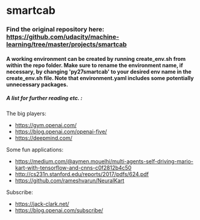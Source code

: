 # smartcab

### Find the original repository here: https://github.com/udacity/machine-learning/tree/master/projects/smartcab  
#### A working environment can be created by running create_env.sh from within the repo folder. Make sure to rename the environment name, if necessary, by changing 'py27smartcab' to your desired env name in the create_env.sh file. Note that environment.yaml includes some potentially unnecessary packages.

##### A list for further reading etc. :

The big players:  
- https://gym.openai.com/  
- https://blog.openai.com/openai-five/  
- https://deepmind.com/  

Some fun applications:  
- https://medium.com/@aymen.mouelhi/multi-agents-self-driving-mario-kart-with-tensorflow-and-cnns-c0f2812b4c50  
- http://cs231n.stanford.edu/reports/2017/pdfs/624.pdf  
- https://github.com/rameshvarun/NeuralKart  

Subscribe:  
- https://jack-clark.net/  
- https://blog.openai.com/subscribe/  
